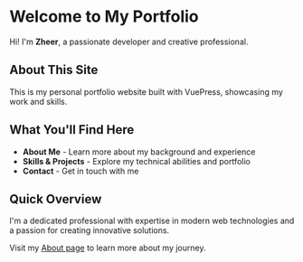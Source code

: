 # Welcome to My Portfolio

Hi! I'm **Zheer**, a passionate developer and creative professional.

## About This Site

This is my personal portfolio website built with VuePress, showcasing my work and skills.

## What You'll Find Here

- **About Me** - Learn more about my background and experience
- **Skills & Projects** - Explore my technical abilities and portfolio
- **Contact** - Get in touch with me

## Quick Overview

I'm a dedicated professional with expertise in modern web technologies and a passion for creating innovative solutions.

Visit my [About page](/about/) to learn more about my journey.

